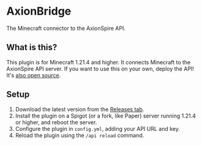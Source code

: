 # AxionBridge
The Minecraft connector to the AxionSpire API.

## What is this?
This plugin is for Minecraft 1.21.4 and higher.
It connects Minecraft to the AxionSpire API server.
If you want to use this on your own, deploy the API! It's [also open source](https://github.com/AxionSpire/api).

## Setup
1. Download the latest version from the [Releases tab](https://github.com/AxionSpire/AxionBridge/releases).
2. Install the plugin on a Spigot (or a fork, like Paper) server running 1.21.4 or higher, and reboot the server.
3. Configure the plugin in `config.yml`, adding your API URL and key.
4. Reload the plugin using the `/api reload` command.